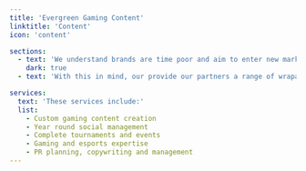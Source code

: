 ```yaml
---
title: 'Evergreen Gaming Content'
linktitle: 'Content'
icon: 'content'

sections:
  - text: 'We understand brands are time poor and aim to enter new markets, though often do not have the time, understanding to master each emerging market and opportunity.'
    dark: true
  - text: 'With this in mind, our provide our partners a range of wraparound services that ensure a cohesive digital presence, authentically engaging digital natives where they are comfortable and receptive to messaging.'

services:
  text: 'These services include:'
  list:
    - Custom gaming content creation
    - Year round social management
    - Complete tournaments and events
    - Gaming and esports expertise
    - PR planning, copywriting and management
---
```

